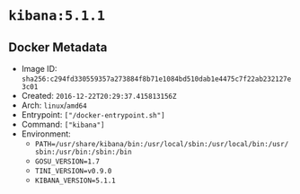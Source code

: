 # `kibana:5.1.1`

## Docker Metadata

- Image ID: `sha256:c294fd330559357a273884f8b71e1084bd510dab1e4475c7f22ab232127e3c01`
- Created: `2016-12-22T20:29:37.415813156Z`
- Arch: `linux`/`amd64`
- Entrypoint: `["/docker-entrypoint.sh"]`
- Command: `["kibana"]`
- Environment:
  - `PATH=/usr/share/kibana/bin:/usr/local/sbin:/usr/local/bin:/usr/sbin:/usr/bin:/sbin:/bin`
  - `GOSU_VERSION=1.7`
  - `TINI_VERSION=v0.9.0`
  - `KIBANA_VERSION=5.1.1`
